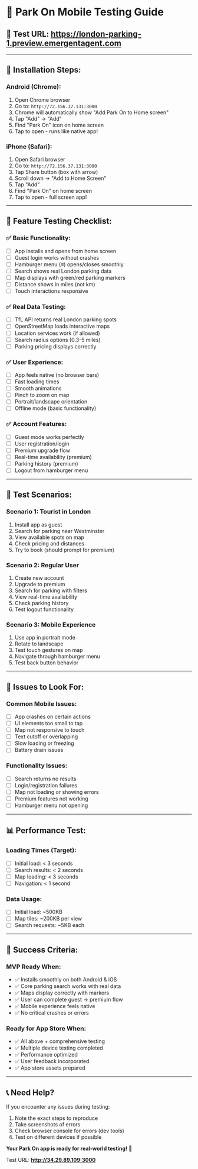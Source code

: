 # 📱 Park On Mobile Testing Guide

## 🎯 Test URL: https://london-parking-1.preview.emergentagent.com

---

## 📲 Installation Steps:

### Android (Chrome):
1. Open Chrome browser
2. Go to: `http://72.156.37.131:3000`
3. Chrome will automatically show "Add Park On to Home screen"
4. Tap "Add" → "Add" 
5. Find "Park On" icon on home screen
6. Tap to open - runs like native app!

### iPhone (Safari):
1. Open Safari browser  
2. Go to: `http://72.156.37.131:3000`
3. Tap Share button (box with arrow)
4. Scroll down → "Add to Home Screen"
5. Tap "Add"
6. Find "Park On" on home screen
7. Tap to open - full screen app!

---

## 🧪 Feature Testing Checklist:

### ✅ Basic Functionality:
- [ ] App installs and opens from home screen
- [ ] Guest login works without crashes
- [ ] Hamburger menu (≡) opens/closes smoothly
- [ ] Search shows real London parking data
- [ ] Map displays with green/red parking markers
- [ ] Distance shows in miles (not km)
- [ ] Touch interactions responsive

### ✅ Real Data Testing:
- [ ] TfL API returns real London parking spots
- [ ] OpenStreetMap loads interactive maps
- [ ] Location services work (if allowed)
- [ ] Search radius options (0.3-5 miles)
- [ ] Parking pricing displays correctly

### ✅ User Experience:
- [ ] App feels native (no browser bars)
- [ ] Fast loading times
- [ ] Smooth animations
- [ ] Pinch to zoom on map
- [ ] Portrait/landscape orientation
- [ ] Offline mode (basic functionality)

### ✅ Account Features:
- [ ] Guest mode works perfectly
- [ ] User registration/login
- [ ] Premium upgrade flow
- [ ] Real-time availability (premium)
- [ ] Parking history (premium)
- [ ] Logout from hamburger menu

---

## 🎯 Test Scenarios:

### Scenario 1: Tourist in London
1. Install app as guest
2. Search for parking near Westminster
3. View available spots on map
4. Check pricing and distances
5. Try to book (should prompt for premium)

### Scenario 2: Regular User
1. Create new account
2. Upgrade to premium 
3. Search for parking with filters
4. View real-time availability
5. Check parking history
6. Test logout functionality

### Scenario 3: Mobile Experience
1. Use app in portrait mode
2. Rotate to landscape
3. Test touch gestures on map
4. Navigate through hamburger menu
5. Test back button behavior

---

## 🐛 Issues to Look For:

### Common Mobile Issues:
- [ ] App crashes on certain actions
- [ ] UI elements too small to tap
- [ ] Map not responsive to touch
- [ ] Text cutoff or overlapping
- [ ] Slow loading or freezing
- [ ] Battery drain issues

### Functionality Issues:
- [ ] Search returns no results
- [ ] Login/registration failures
- [ ] Map not loading or showing errors
- [ ] Premium features not working
- [ ] Hamburger menu not opening

---

## 📊 Performance Test:

### Loading Times (Target):
- [ ] Initial load: < 3 seconds
- [ ] Search results: < 2 seconds  
- [ ] Map loading: < 3 seconds
- [ ] Navigation: < 1 second

### Data Usage:
- [ ] Initial load: ~500KB
- [ ] Map tiles: ~200KB per view
- [ ] Search requests: ~5KB each

---

## 🎉 Success Criteria:

### MVP Ready When:
- ✅ Installs smoothly on both Android & iOS
- ✅ Core parking search works with real data
- ✅ Maps display correctly with markers
- ✅ User can complete guest → premium flow  
- ✅ Mobile experience feels native
- ✅ No critical crashes or errors

### Ready for App Store When:
- ✅ All above + comprehensive testing
- ✅ Multiple device testing completed
- ✅ Performance optimized
- ✅ User feedback incorporated
- ✅ App store assets prepared

---

## 📞 Need Help?

If you encounter any issues during testing:
1. Note the exact steps to reproduce
2. Take screenshots of errors
3. Check browser console for errors (dev tools)
4. Test on different devices if possible

**Your Park On app is ready for real-world testing!** 🚀

Test URL: **http://34.29.89.109:3000**